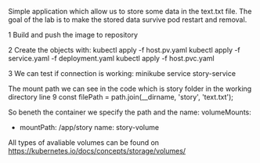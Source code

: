 Simple application which allow us to store some data in the text.txt file. The goal of the lab is to make the stored data survive pod restart and removal.

1 Build and push the image to repository 

2 Create the objects with:
kubectl apply -f host.pv.yaml 
kubectl apply -f service.yaml -f deployment.yaml
kubectl apply -f host.pvc.yaml

3 We can test if connection is working:
minikube service story-service

The mount path we can see in the code which is story folder in the working directory 
line 9     const filePath = path.join(__dirname, 'story', 'text.txt');

So beneth the container we specify the path and the name:
volumeMounts:
  - mountPath: /app/story
    name: story-volume

All types of avaliable volumes can be found on https://kubernetes.io/docs/concepts/storage/volumes/




